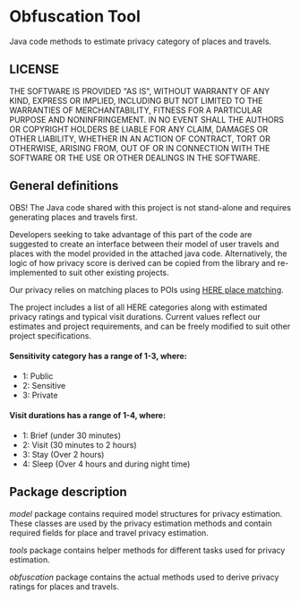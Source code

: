 # Obfuscation Tool

Java code methods to estimate privacy category of places and travels.

## LICENSE

THE SOFTWARE IS PROVIDED "AS IS", WITHOUT WARRANTY OF ANY KIND, EXPRESS OR IMPLIED, INCLUDING BUT NOT LIMITED TO THE WARRANTIES OF MERCHANTABILITY, FITNESS FOR A PARTICULAR PURPOSE AND NONINFRINGEMENT. IN NO EVENT SHALL THE AUTHORS OR COPYRIGHT HOLDERS BE LIABLE FOR ANY CLAIM, DAMAGES OR OTHER LIABILITY, WHETHER IN AN ACTION OF CONTRACT, TORT OR OTHERWISE, ARISING FROM, OUT OF OR IN CONNECTION WITH THE SOFTWARE OR THE USE OR OTHER DEALINGS IN THE SOFTWARE.

## General definitions

OBS! The Java code shared with this project is not stand-alone and requires generating places and travels first.

Developers seeking to take advantage of this part of the code are suggested to create an interface between their model of user travels and places with the model provided in the attached java code. Alternatively, the logic of how privacy score is derived can be copied from the library and re-implemented to suit other existing projects.


Our privacy relies on matching places to POIs using [HERE place matching](https://developer.here.com/documentation/geocoding-search-api/dev_guide/index.html "HERE Place Matchin").


The project includes a list of all HERE categories along with estimated privacy ratings and typical visit durations. Current values reflect our estimates and project requirements, and can be freely modified to suit other project specifications.

#### Sensitivity category has a range of 1-3, where:

- 1: Public
- 2: Sensitive
- 3: Private

#### Visit durations has a range of 1-4, where:

- 1: Brief (under 30 minutes)
- 2: Visit (30 minutes to 2 hours)
- 3: Stay (Over 2 hours)
- 4: Sleep (Over 4 hours and during night time)

## Package description

*model* package contains required model structures for privacy estimation. These classes are used by the privacy estimation methods and contain required fields for place and travel privacy estimation. 

*tools* package contains helper methods for different tasks used for privacy estimation.

*obfuscation* package contains the actual methods used to derive privacy ratings for places and travels.